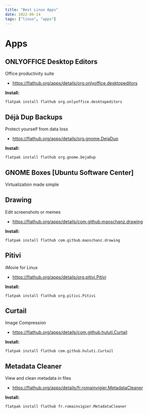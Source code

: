 ```yaml
---
title: "Best Linux Apps"
date: 2022-06-14
tags: ["linux", "apps"]
---
```


# Apps

## ONLYOFFICE Desktop Editors

Office productivity suite 

- https://flathub.org/apps/details/org.onlyoffice.desktopeditors

**Install:**
~~~shell
flatpak install flathub org.onlyoffice.desktopeditors
~~~


## Déjà Dup Backups

Protect yourself from data loss

- https://flathub.org/apps/details/org.gnome.DejaDup

**Install:**
~~~shell
flatpak install flathub org.gnome.DejaDup
~~~


## GNOME Boxes [Ubuntu Software Center]

Virtualization made simple


## Drawing

Edit screenshots or memes

- https://flathub.org/apps/details/com.github.maoschanz.drawing

**Install:**
~~~shell
flatpak install flathub com.github.maoschanz.drawing
~~~


## Pitivi

iMovie for Linux

- https://flathub.org/apps/details/org.pitivi.Pitivi

**Install:**
~~~shell
flatpak install flathub org.pitivi.Pitivi
~~~


## Curtail

Image Compression

- https://flathub.org/apps/details/com.github.huluti.Curtail

**Install:**
~~~shell
flatpak install flathub com.github.huluti.Curtail
~~~


## Metadata Cleaner

View and clean metadata in files

- https://flathub.org/apps/details/fr.romainvigier.MetadataCleaner

**Install:**
~~~shell
flatpak install flathub fr.romainvigier.MetadataCleaner
~~~